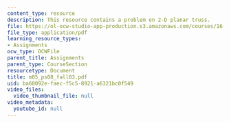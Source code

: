 ```yaml
---
content_type: resource
description: This resource contains a problem on 2-D planar truss.
file: https://ol-ocw-studio-app-production.s3.amazonaws.com/courses/16-01-unified-engineering-i-ii-iii-iv-fall-2005-spring-2006/ba60092efaecf5c58921a6321bc0f549_m05_ps08_fall03.pdf
file_type: application/pdf
learning_resource_types:
- Assignments
ocw_type: OCWFile
parent_title: Assignments
parent_type: CourseSection
resourcetype: Document
title: m05_ps08_fall03.pdf
uid: ba60092e-faec-f5c5-8921-a6321bc0f549
video_files:
  video_thumbnail_file: null
video_metadata:
  youtube_id: null
---
```

